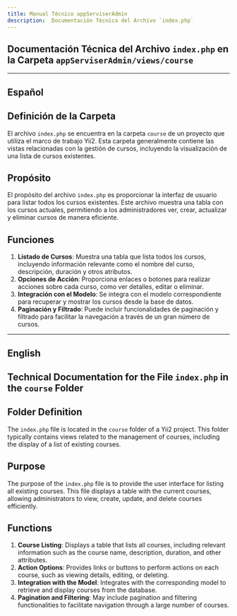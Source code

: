 ```yaml
---
title: Manual Técnico appServiserAdmin
description:  Documentación Técnica del Archivo `index.php`
---
```


## Documentación Técnica del Archivo `index.php` en la Carpeta `appServiserAdmin/views/course`

---

## Español

## Definición de la Carpeta
El archivo `index.php` se encuentra en la carpeta `course` de un proyecto que utiliza el marco de trabajo Yii2. Esta carpeta generalmente contiene las vistas relacionadas con la gestión de cursos, incluyendo la visualización de una lista de cursos existentes.

## Propósito
El propósito del archivo `index.php` es proporcionar la interfaz de usuario para listar todos los cursos existentes. Este archivo muestra una tabla con los cursos actuales, permitiendo a los administradores ver, crear, actualizar y eliminar cursos de manera eficiente.

## Funciones
1. **Listado de Cursos**: Muestra una tabla que lista todos los cursos, incluyendo información relevante como el nombre del curso, descripción, duración y otros atributos.
2. **Opciones de Acción**: Proporciona enlaces o botones para realizar acciones sobre cada curso, como ver detalles, editar o eliminar.
3. **Integración con el Modelo**: Se integra con el modelo correspondiente para recuperar y mostrar los cursos desde la base de datos.
4. **Paginación y Filtrado**: Puede incluir funcionalidades de paginación y filtrado para facilitar la navegación a través de un gran número de cursos.

---

## English

## Technical Documentation for the File `index.php` in the `course` Folder

## Folder Definition
The `index.php` file is located in the `course` folder of a Yii2 project. This folder typically contains views related to the management of courses, including the display of a list of existing courses.

## Purpose
The purpose of the `index.php` file is to provide the user interface for listing all existing courses. This file displays a table with the current courses, allowing administrators to view, create, update, and delete courses efficiently.

## Functions
1. **Course Listing**: Displays a table that lists all courses, including relevant information such as the course name, description, duration, and other attributes.
2. **Action Options**: Provides links or buttons to perform actions on each course, such as viewing details, editing, or deleting.
3. **Integration with the Model**: Integrates with the corresponding model to retrieve and display courses from the database.
4. **Pagination and Filtering**: May include pagination and filtering functionalities to facilitate navigation through a large number of courses.
